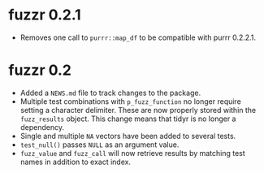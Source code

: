 # fuzzr 0.2.1

* Removes one call to `purrr::map_df` to be compatible with purrr 0.2.2.1.

# fuzzr 0.2

* Added a `NEWS.md` file to track changes to the package.
* Multiple test combinations with `p_fuzz_function` no longer require setting a
character delimiter. These are now properly stored within the `fuzz_results`
object. This change means that tidyr is no longer a dependency.
* Single and multiple `NA` vectors have been added to several tests.
* `test_null()` passes `NULL` as an argument value.
* `fuzz_value` and `fuzz_call` will now retrieve results by matching test names
in addition to exact index.
